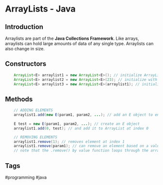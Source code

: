 # ArrayLists - Java

## Introduction
Arraylists are part of the **Java Collections Framework**. Like arrays, arraylists can hold large amounts of data of any single type. Arraylists can also change in size.

## Constructors
```java
	ArrayList<E> arraylist1 = new ArrayList<E>(); // initialize ArrayList of E objects with a default capacity
	ArrayList<E> arraylist2 = new ArrayList<E>(23); // initialize with an explicit capacity
	ArrayList<E> arraylist3 = new ArrayList<E>(arraylist1); // initialize based on another collection
```
## Methods
```java
	// ADDING ELEMENTS
	arraylist1.add(new E(param1, param2, ...); // add an E object to end of arraylist
	
	E test = new E(param1, param2, ...); // create an E object
	arraylist1.add(0, test); // and add it to ArrayList at index 0

	// REMOVING ELEMENTS
	arraylist1.remove(1); // removes element at index 1
	arraylist1.remove(param1); // can remove an element based on a value. 
	// note that the .remove() by value function loops through the arraylist elements and checks if the value ".equals()" each element. Therefore, by default, .equals() defaults to returning true only when the object passed into remove() references the same spot in memory as a given element in the arraylist. Instead, you may @Override the object's .equals() method to return true for a set of conditions you define, such as sharing the same String name; 
```

## Tags
#programming #java
